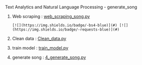 Text Analytics and Natural Language Processing - generate_song



1. Web scraping : [web_scraping_song.py](./1_web_scraping_song.py/)  

       [![](https://img.shields.io/badge/-bs4-blue)](#) [![](https://img.shields.io/badge/-requests-blue)](#) 

2. Clean data : [Clean_data.py](./2_Clean_data.py/)

3. train model : [train_model.py](./3_train_model.py/)

4. generate song : [4_generate_song.py](./4_generate_song.py/)



